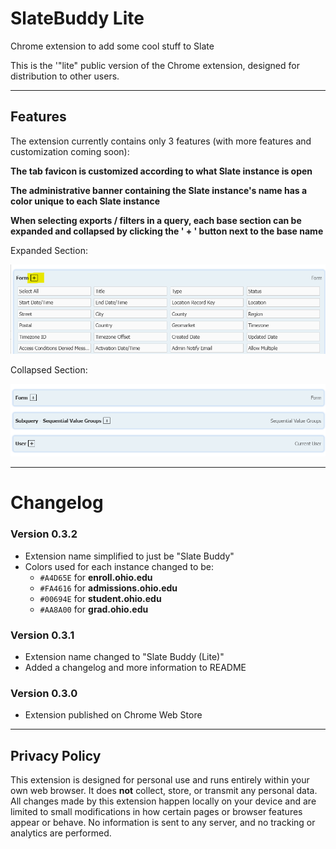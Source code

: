 # SlateBuddy Lite

Chrome extension to add some cool stuff to Slate

This is the '"lite" public version of the Chrome extension, designed for distribution to other users.

---

## Features

The extension currently contains only 3 features (with more features and customization coming soon):

**The tab favicon is customized according to what Slate instance is open**

**The administrative banner containing the Slate instance's name has a color unique to each Slate instance**

**When selecting exports / filters in a query, each base section can be expanded and collapsed by clicking the ' + ' button next to the base name**

Expanded Section:

![1754956853977](image/README/1754956853977.png)

Collapsed Section:

![1754956933847](image/README/1754956933847.png)

---

# Changelog

### Version 0.3.2

- Extension name simplified to just be "Slate Buddy"
- Colors used for each instance changed to be:
  - `#A4D65E` for **enroll.ohio.edu**
  - `#FA4616` for **admissions.ohio.edu**
  - `#00694E` for **student.ohio.edu**
  - `#AA8A00` for **grad.ohio.edu**

### Version 0.3.1

- Extension name changed to "Slate Buddy (Lite)"
- Added a changelog and more information to README

### Version 0.3.0

* Extension published on Chrome Web Store

---

## Privacy Policy

This extension is designed for personal use and runs entirely within your own web browser. It does **not** collect, store, or transmit any personal data. All changes made by this extension happen locally on your device and are limited to small modifications in how certain pages or browser features appear or behave. No information is sent to any server, and no tracking or analytics are performed.
